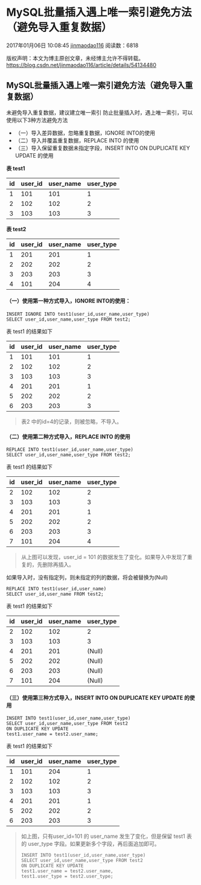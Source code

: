# MySQL批量插入遇上唯一索引避免方法（避免导入重复数据）

2017年01月06日 10:08:45 [jinmaodao116](https://me.csdn.net/jinmaodao116) 阅读数：6818

 版权声明：本文为博主原创文章，未经博主允许不得转载。 https://blog.csdn.net/jinmaodao116/article/details/54134480

## MySQL批量插入遇上唯一索引避免方法（避免导入重复数据）

未避免导入重复数据，建议建立唯一索引 
防止批量插入时，遇上唯一索引，可以使用以下3种方法避免方法

- （一）导入差异数据，忽略重复数据，IGNORE INTO的使用
- （二）导入并覆盖重复数据，REPLACE INTO 的使用
- （三）导入保留重复数据未指定字段，INSERT INTO ON DUPLICATE KEY UPDATE 的使用

**表 test1**

| id   | user_id | user_name | user_type |
| ---- | ------- | --------- | --------- |
| 1    | 101     | 101       | 1         |
| 2    | 102     | 102       | 2         |
| 3    | 103     | 103       | 3         |

**表 test2**

| id   | user_id | user_name | user_type |
| ---- | ------- | --------- | --------- |
| 1    | 201     | 201       | 1         |
| 2    | 202     | 202       | 2         |
| 3    | 203     | 203       | 3         |
| 4    | 101     | 204       | 4         |

#### （一）使用第一种方式导入，IGNORE INTO的使用：

```
INSERT IGNORE INTO test1(user_id,user_name,user_type) 
SELECT user_id,user_name,user_type FROM test2;
```

表 test1 的结果如下

| id   | user_id | user_name | user_type |
| ---- | ------- | --------- | --------- |
| 1    | 101     | 101       | 1         |
| 2    | 102     | 102       | 2         |
| 3    | 103     | 103       | 3         |
| 4    | 201     | 201       | 1         |
| 5    | 202     | 202       | 2         |
| 6    | 203     | 203       | 3         |

> 表2 中的id=4的记录，则被忽略，不导入。

#### （二）使用第二种方式导入，REPLACE INTO 的使用

```
REPLACE INTO test1(user_id,user_name,user_type) 
SELECT user_id,user_name,user_type FROM test2;
```

表 test1 的结果如下

| id   | user_id | user_name | user_type |
| ---- | ------- | --------- | --------- |
| 2    | 102     | 102       | 2         |
| 3    | 103     | 103       | 3         |
| 4    | 201     | 201       | 1         |
| 5    | 202     | 202       | 2         |
| 6    | 203     | 203       | 3         |
| 7    | 101     | 204       | 4         |

> 从上图可以发现，user_id = 101 的数据发生了变化。如果导入中发现了重复的，先删除再插入。

如果导入时，没有指定列，则未指定的列的数据，将会被替换为(Null)

```
REPLACE INTO test1(user_id,user_name) 
SELECT user_id,user_name FROM test2;
```

表 test1 的结果如下

| id   | user_id | user_name | user_type |
| ---- | ------- | --------- | --------- |
| 2    | 102     | 102       | 2         |
| 3    | 103     | 103       | 3         |
| 4    | 201     | 201       | (Null)    |
| 5    | 202     | 202       | (Null)    |
| 6    | 203     | 203       | (Null)    |
| 7    | 101     | 204       | (Null)    |

#### （三）使用第三种方式导入，INSERT INTO ON DUPLICATE KEY UPDATE 的使用

```
INSERT INTO test1(user_id,user_name,user_type) 
SELECT user_id,user_name,user_type FROM test2 
ON DUPLICATE KEY UPDATE 
test1.user_name = test2.user_name;
```

表 test1 的结果如下

| id   | user_id | user_name | user_type |
| ---- | ------- | --------- | --------- |
| 1    | 101     | 204       | 1         |
| 2    | 102     | 102       | 2         |
| 3    | 103     | 103       | 3         |
| 4    | 201     | 201       | 1         |
| 5    | 202     | 202       | 2         |
| 6    | 203     | 203       | 3         |

> 如上图，只有user_id=101 的 user_name 发生了变化，但是保留 test1 表的 user_type 字段。如果更新多个字段，再后面追加即可。
>
> ```
> INSERT INTO test1(user_id,user_name,user_type) 
> SELECT user_id,user_name,user_type FROM test2 
> ON DUPLICATE KEY UPDATE 
> test1.user_name = test2.user_name,
> test1.user_type = test2.user_type;
> ```